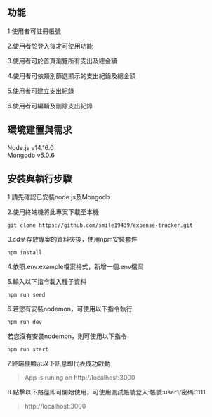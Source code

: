 ## 功能
1.使用者可註冊帳號  

2.使用者於登入後才可使用功能

3.使用者可於首頁瀏覽所有支出及總金額

4.使用者可依類別篩選顯示的支出紀錄及總金額

5.使用者可建立支出紀錄
 
6.使用者可編輯及刪除支出紀錄

## 環境建置與需求
Node.js v14.16.0  
Mongodb v5.0.6
## 安裝與執行步驟
1.請先確認已安裝node.js及Mongodb  
  
2.使用終端機將此專案下載至本機
```
git clone https://github.com/smile19439/expense-tracker.git
```  
3.cd至存放專案的資料夾後，使用npm安裝套件
```
npm install
```
  
4.依照.env.example檔案格式，新增一個.env檔案

5.輸入以下指令載入種子資料
```
npm run seed
```
6.若您有安裝nodemon，可使用以下指令執行
```
npm run dev
```
若您沒有安裝nodemon，則可使用以下指令
```
npm run start
```
7.終端機顯示以下訊息即代表成功啟動  
>App is runing on http://localhost:3000
  
8.點擊以下路徑即可開始使用，可使用測試帳號登入:帳號:user1/密碼:1111
>http://localhost:3000
